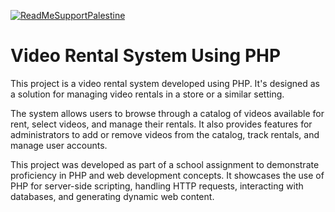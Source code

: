 [![ReadMeSupportPalestine](https://raw.githubusercontent.com/Safouene1/support-palestine-banner/master/banner-support.svg)](https://www.pcrf.net/information-you-should-know/how-to-help-palestine.html#:~:text=By%20purchasing%20goods%20and%20services,specialize%20in%20Middle%20Eastern%20products.)




# Video Rental System Using PHP

This project is a video rental system developed using PHP. It's designed as a solution for managing video rentals in a store or a similar setting. 

The system allows users to browse through a catalog of videos available for rent, select videos, and manage their rentals. It also provides features for administrators to add or remove videos from the catalog, track rentals, and manage user accounts.

This project was developed as part of a school assignment to demonstrate proficiency in PHP and web development concepts. It showcases the use of PHP for server-side scripting, handling HTTP requests, interacting with databases, and generating dynamic web content.
